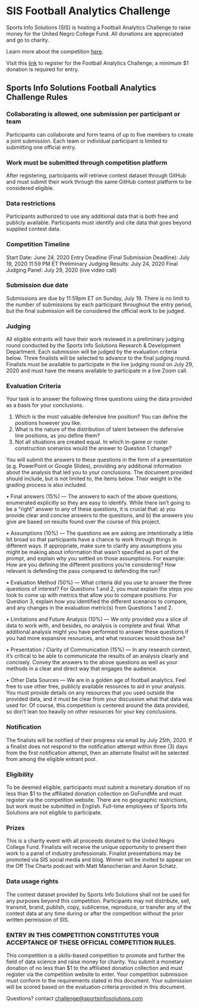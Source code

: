 # SIS Football Analytics Challenge

Sports Info Solutions (SIS) is hosting a Football Analytics Challenge to raise money for the United Negro College Fund.  All donations are appreciated and go to charity.

Learn more about the competition [here](http://www.sportsinfosolutions.com/sports-info-solutions-to-host-football-analytics-challenge-to-raise-money-for-the-united-negro-college-fund/).

Visit this [link](https://docs.google.com/forms/d/e/1FAIpQLSf_dRn9aciVg35AMFHj3VgRt8N6v8RqjHV20XVuHsDf6GkzgQ/viewform) to register for the Football Analytics Challenge; a minimum $1 donation is required for entry.

## Sports Info Solutions Football Analytics Challenge Rules
 
### Collaborating is allowed, one submission per participant or team
Participants can collaborate and form teams of up to five members to create a joint submission. Each team or individual participant is limited to submitting one official entry.
 
### Work must be submitted through competition platform
After registering, participants will retrieve contest dataset through GitHub and must submit their work through the same GitHub contest platform to be considered eligible.
 
### Data restrictions
Participants authorized to use any additional data that is both free and publicly available. Participants must identify and cite data that goes beyond supplied contest data.
 
### Competition Timeline
Start Date: June 24, 2020
Entry Deadline (Final Submission Deadline): July 19, 2020 11:59 PM ET
Preliminary Judging Results: July 24, 2020
Final Judging Panel: July 29, 2020 (live video call)
 
### Submission due date
Submissions are due by 11:59pm ET on Sunday, July 19. There is no limit to the number of submissions by each participant throughout the entry period, but the final submission will be considered the official work to be judged.
 
### Judging
All eligible entrants will have their work reviewed in a preliminary judging round conducted by the Sports Info Solutions Research & Development Department. Each submission will be judged by the evaluation criteria below. Three finalists will be selected to advance to the final judging round. Finalists must be available to participate in the live judging round on July 29, 2020 and must have the means available to participate in a live Zoom call.
 
### Evaluation Criteria
Your task is to answer the following three questions using the data provided as a basis for your conclusions.

1.	Which is the most valuable defensive line position? You can define the positions however you like.
2.	What is the nature of the distribution of talent between the defensive line positions, as you define them?
3.	Not all situations are created equal. In which in-game or roster construction scenarios would the answer to Question 1 change?

You will submit the answers to these questions in the form of a presentation (e.g. PowerPoint or Google Slides), providing any additional information about the analysis that led you to your conclusions. The document provided should include, but is not limited to, the items below. Their weight in the grading process is also included.

• Final answers (15%) — The answers to each of the above questions, enumerated explicitly so they are easy to identify. While there isn’t going to be a “right” answer to any of these questions, it is crucial that: a) you provide clear and concise answers to the questions, and b) the answers you give are based on results found over the course of this project.

• Assumptions (10%) — The questions we are asking are intentionally a little bit broad so that participants have a chance to work through things in different ways. If appropriate, make sure to clarify any assumptions you might be making about information that wasn’t specified as part of the prompt, and explain why you settled on those assumptions. 
For example: How are you defining the different positions you’re considering? How relevant is defending the pass compared to defending the run?

• Evaluation Method (50%) — What criteria did you use to answer the three questions of interest? For Questions 1 and 2, you must explain the steps you took to come up with metrics that allow you to compare positions. For Question 3, explain how you identified the different scenarios to compare, and any changes in the evaluation metric(s) from Questions 1 and 2.

• Limitations and Future Analysis (10%) — We only provided you a slice of data to work with, and besides, no analysis is complete and final. What additional analysis might you have performed to answer these questions if you had more expansive resources, and what resources would those be?

• Presentation / Clarity of Communication (15%) — In any research context, it’s critical to be able to communicate the results of an analysis clearly and concisely. Convey the answers to the above questions as well as your methods in a clear and direct way that engages the audience.

• Other Data Sources — We are in a golden age of football analytics. Feel free to use other free, publicly available resources to aid in your analysis. You must provide details on any resources that you used outside the provided data, and it must be clear from your discussion what that data was used for. Of course, this competition is centered around the data provided, so don’t lean too heavily on other resources for your key conclusions.
 
### Notification
The finalists will be notified of their progress via email by July 25th, 2020. If a finalist does not respond to the notification attempt within three (3) days from the first notification attempt, then an alternate finalist will be selected from among the eligible entrant pool.
 
### Eligibility
To be deemed eligible, participants must submit a monetary donation of no less than $1 to the affiliated donation collection on GoFundMe and must register via the competition website. There are no geographic restrictions, but work must be submitted in English.
Full-time employees of Sports Info Solutions are not eligible to participate.
 
### Prizes
This is a charity event with all proceeds donated to the United Negro College Fund. Finalists will receive the unique opportunity to present their work to a panel of industry professionals. Finalist presentations may be promoted via SIS social media and blog. Winner will be invited to appear on the Off The Charts podcast with Matt Manocherian and Aaron Schatz. 
 
### Data usage rights
The contest dataset provided by Sports Info Solutions shall not be used for any purposes beyond this competition. Participants may not distribute, sell, transmit, brand, publish, copy, sublicense, reproduce, or transfer any of the contest data at any time during or after the competition without the prior written permission of SIS.
 
### ENTRY IN THIS COMPETITION CONSTITUTES YOUR ACCEPTANCE OF THESE OFFICIAL COMPETITION RULES.
This competition is a skills-based competition to promote and further the field of data science and raise money for charity. You submit a monetary donation of no less than $1 to the affiliated donation collection and must register via the competition website to enter. Your competition submission must conform to the requirements stated in this document. Your submission will be scored based on the evaluation criteria provided in this document.

Questions? contact challenge@sportsinfosolutions.com
